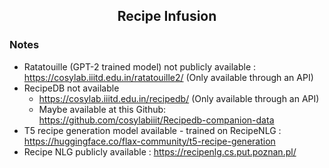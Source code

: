 <h2 align='center'> Recipe Infusion </h2>

### Notes
* Ratatouille (GPT-2 trained model) not publicly available : https://cosylab.iiitd.edu.in/ratatouille2/ (Only available through an API)
* RecipeDB not available 
  * https://cosylab.iiitd.edu.in/recipedb/ (Only available through an API)
  * Maybe available at this Github: https://github.com/cosylabiiit/Recipedb-companion-data
* T5 recipe generation model available - trained on RecipeNLG : https://huggingface.co/flax-community/t5-recipe-generation
* Recipe NLG publicly available : https://recipenlg.cs.put.poznan.pl/
